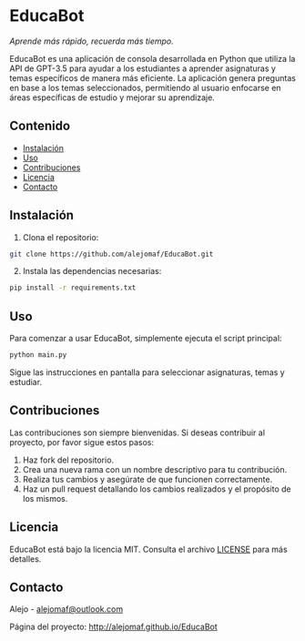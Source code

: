 # EducaBot

_Aprende más rápido, recuerda más tiempo._

EducaBot es una aplicación de consola desarrollada en Python que utiliza la API de GPT-3.5 para ayudar a los estudiantes a aprender asignaturas y temas específicos de manera más eficiente. La aplicación genera preguntas en base a los temas seleccionados, permitiendo al usuario enfocarse en áreas específicas de estudio y mejorar su aprendizaje.

## Contenido

- [Instalación](#instalación)
- [Uso](#uso)
- [Contribuciones](#contribuciones)
- [Licencia](#licencia)
- [Contacto](#contacto)

## Instalación

1. Clona el repositorio:

```sh
git clone https://github.com/alejomaf/EducaBot.git
```

2. Instala las dependencias necesarias:

```sh
pip install -r requirements.txt
```

## Uso

Para comenzar a usar EducaBot, simplemente ejecuta el script principal:

```sh
python main.py
```

Sigue las instrucciones en pantalla para seleccionar asignaturas, temas y estudiar.

## Contribuciones

Las contribuciones son siempre bienvenidas. Si deseas contribuir al proyecto, por favor sigue estos pasos:

1. Haz fork del repositorio.
2. Crea una nueva rama con un nombre descriptivo para tu contribución.
3. Realiza tus cambios y asegúrate de que funcionen correctamente.
4. Haz un pull request detallando los cambios realizados y el propósito de los mismos.

## Licencia

EducaBot está bajo la licencia MIT. Consulta el archivo [LICENSE](LICENSE) para más detalles.

## Contacto

Alejo - alejomaf@outlook.com

Página del proyecto: http://alejomaf.github.io/EducaBot
